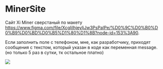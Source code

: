 # MinerSite

Сайт Xi Miner сверстаный по макету https://www.figma.com/file/XcgIilhjeyIjJw3PsPalPe/%D0%9C%D0%B0%D0%B9%D0%BD%D0%B5%D1%80%D1%8B?node-id=153%3A90.


Если заполнить поле с телефоном, мне, как разработчику, приходят сообщения с текстом, который указан в коде как переменная message.(но только 5 раз в сутки, тк остальное платно)

![](https://user-images.githubusercontent.com/69251156/136208172-ac803d4b-86a6-427c-8a6d-2e79a094293d.png)
